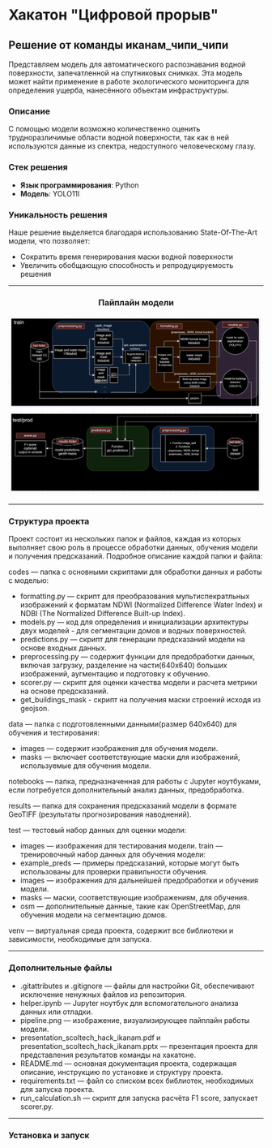 # Хакатон "Цифровой прорыв"

## Решение от команды **иканам_чипи_чипи**

Представляем модель для автоматического распознавания водной поверхности, запечатленной на спутниковых снимках. Эта модель может найти применение в работе экологического мониторинга для определения ущерба, нанесённого объектам инфраструктуры. 

### Описание

С помощью модели возможно количественно оценить трудноразличимые области водной поверхности, так как в ней используются данные из спектра, недоступного человеческому глазу. 

### Стек решения

- **Язык программирования**: Python
- **Модель**: YOLO11l

### Уникальность решения

Наше решение выделяется благодаря использованию State-Of-The-Art модели, что позволяет:
- Сократить время генерирования маски водной поверхности
- Увеличить обобщающую способность и репродуцируемость решения

---

<div align="center">
  <h3>Пайплайн модели</h3>
  <img width="1005" alt="image" src="https://github.com/maxlyara1/skoltech-hackathon-floods-segmentation/blob/af5a472f1b36ac8a642bfa6a06b822fde26de204/pipeline.png">
</div>

---
### Структура проекта

Проект состоит из нескольких папок и файлов, каждая из которых выполняет свою роль в процессе обработки данных, обучения модели и получения предсказаний. Подробное описание каждой папки и файла:

codes — папка с основными скриптами для обработки данных и работы с моделью:
- formatting.py — скрипт для преобразования мультиспекратльных изображений к форматам NDWI (Normalized Difference Water Index) и NDBI (The Normalized Difference Built-up Index).
- models.py — код для определения и инициализации архитектуры двух моделей - для сегментации домов и водных поверхностей.
- predictions.py — скрипт для генерации предсказаний модели на основе входных данных.
- preprocessing.py — содержит функции для предобработки данных, включая загрузку, разделение на части(640х640) больших изображений, аугментацию и подготовку к обучению.
- scorer.py — скрипт для оценки качества модели и расчета метрики на основе предсказаний.
- get_buildings_mask - скрипт на получения маски строений исходя из geojson.

data — папка с подготовленными данными(размер 640х640) для обучения и тестирования:
- images — содержит изображения для обучения модели.
- masks — включает соответствующие маски для изображений, используемые для обучения модели.

notebooks — папка, предназначенная для работы с Jupyter ноутбуками, если потребуется дополнительный анализ данных, предобработка.

results — папка для сохранения предсказаний модели в формате GeoTIFF (результаты прогнозирования наводнений).

test — тестовый набор данных для оценки модели:
- images — изображения для тестирования модели.
train — тренировочный набор данных для обучения модели:
- example_preds — примеры предсказаний, которые могут быть использованы для проверки правильности обучения.
- images — изображения для дальнейшей предобработки и обучения модели.
- masks — маски, соответствующие изображениям, для обучения.
- osm — дополнительные данные, такие как OpenStreetMap, для обучения модели на сегментацию домов.

venv — виртуальная среда проекта, содержит все библиотеки и зависимости, необходимые для запуска.

---
### Дополнительные файлы
- .gitattributes и .gitignore — файлы для настройки Git, обеспечивают исключение ненужных файлов из репозитория.
- helper.ipynb — Jupyter ноутбук для вспомогательного анализа данных или отладки.
- pipeline.png — изображение, визуализирующее пайплайн работы модели.
- presentation_scoltech_hack_ikanam.pdf и presentation_scoltech_hack_ikanam.pptx — презентация проекта для представления результатов команды на хакатоне.
- README.md — основная документация проекта, содержащая описание, инструкцию по установке и структуру проекта.
- requirements.txt — файл со списком всех библиотек, необходимых для запуска проекта.
- run_calculation.sh — скрипт для запуска расчёта F1 score, запускает scorer.py.
---

### Установка и запуск
